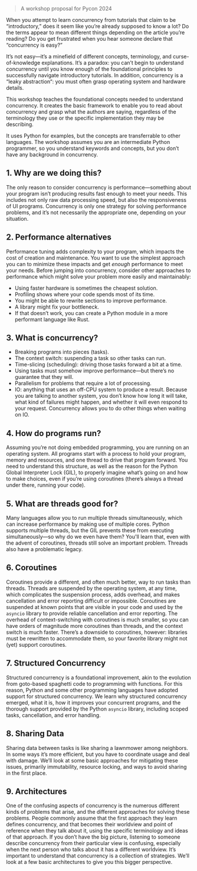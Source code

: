 > A workshop proposal for Pycon 2024

When you attempt to learn concurrency from tutorials that claim to be “introductory,” does it seem like you’re already supposed to know a lot? Do the terms appear to mean different things depending on the article you’re reading? Do you get frustrated when you hear someone declare that “concurrency is easy?”

It’s not easy—it’s a minefield of different concepts, terminology, and curse-of-knowledge explanations. It’s a paradox: you can’t begin to understand concurrency until you know enough of the foundational principles to successfully navigate introductory tutorials. In addition, concurrency is a “leaky abstraction“: you must often grasp operating system and hardware details.

This workshop teaches the foundational concepts needed to understand concurrency. It creates the basic  framework to enable you to read about concurrency and grasp what the authors are saying, regardless of the terminology they use or the specific implementation they may be describing.

It uses Python for examples, but the concepts are transferrable to other languages. The workshop assumes you are an intermediate Python programmer, so you understand keywords and concepts, but you don’t have any background in concurrency.
## 1. Why are we doing this?
The only reason to consider concurrency is performance—something about your program isn’t producing results fast enough to meet your needs. This includes not only raw data processing speed, but also the responsiveness of UI programs. Concurrency is only one strategy for solving performance problems, and it’s not necessarily the appropriate one, depending on your situation.
## 2. Performance alternatives
Performance tuning adds complexity to your program, which impacts the cost of creation and maintenance. You want to use the simplest approach you can to minimize these impacts and get *enough* performance to meet your needs. Before jumping into concurrency, consider other approaches to performance which might solve your problem more easily and maintainably:
- Using faster hardware is sometimes the cheapest solution.
- Profiling shows where your code spends most of its time.
- You might be able to rewrite sections to improve performance.
- A library might fix your bottleneck.
- If that doesn’t work, you can create a Python module in a more performant language like Rust.
## 3. What is concurrency?
- Breaking programs into pieces (tasks).
- The context switch: suspending a task so other tasks can run.
- Time-slicing  (scheduling): driving those tasks forward a bit at a time.
- Using tasks must somehow improve performance—but there’s no guarantee that they will.
- Parallelism for problems that require a lot of processing.
- IO: anything that uses an off-CPU system to produce a result. Because you are talking to another system, you don’t know how long it will take, what kind of failures might happen, and whether it will even respond to your request. Concurrency allows you to do other things when waiting on IO.
## 4. How do programs run?
Assuming you’re not doing embedded programming, you are running on an operating system. All programs start with a process to hold your program, memory and resources,  and one thread to drive that program forward. You need to understand this structure, as well as the reason for the Python Global Interpreter Lock (GIL), to properly imagine what’s going on and how to make choices, even if you’re using coroutines (there’s always a thread under there, running your code).
## 5. What are threads good for?
Many languages allow you to run multiple threads simultaneously, which can increase performance by making use of multiple cores. Python supports multiple threads, but the GIL prevents these from executing simultaneously—so why do we even have them?  You'll learn that, even with the advent of coroutines, threads still solve an important problem. Threads also have a problematic legacy.
## 6. Coroutines
Coroutines provide a different, and often much better, way to run tasks than threads. Threads are suspended by the operating system, at any time, which complicates the suspension process, adds overhead, and makes cancellation and error reporting difficult or impossible. Coroutines are suspended at known points that are visible in your code and used by the `asyncio` library to provide reliable cancellation and error reporting. The overhead of context-switching with coroutines is much smaller, so you can have orders of magnitude more coroutines than threads, and the context switch is much faster. There’s a downside to coroutines, however: libraries must be rewritten to accommodate them, so your favorite library might not (yet) support coroutines.
## 7. Structured Concurrency
Structured concurrency is a foundational improvement, akin to the evolution from goto-based spaghetti code to programming with functions. For this reason, Python and some other programming languages have adopted support for structured concurrency. We learn why structured concurrency emerged, what it is, how it improves your concurrent programs, and the thorough support provided by the Python `asyncio` library, including scoped tasks, cancellation, and error handling.
## 8. Sharing Data
Sharing data between tasks is like sharing a lawnmower among neighbors. In some ways it’s more efficient, but you have to coordinate usage and deal with damage. We’ll look at some basic approaches for mitigating these issues, primarily immutability, resource locking, and ways to avoid sharing in the first place.
## 9. Architectures
One of the confusing aspects of concurrency is the numerous different kinds of problems that arise, and the different approaches for solving these problems. People commonly assume that the first approach they learn defines concurrency, and that becomes their worldview and point of reference when they talk about it, using the specific terminology and ideas of that approach. If you don’t have the big picture, listening to someone describe concurrency from their particular view is confusing, especially when the next person who talks about it has a different worldview.  It’s important to understand that concurrency is a collection of strategies. We’ll look at a few basic architectures to give you this bigger perspective.
